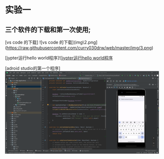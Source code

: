 # 实验一
  
## 三个软件的下载和第一次使用;


[vs code 的下载]
![vs code 的下载](img\2.png](https://raw.githubusercontent.com/curry030drw/web/master/img/3.png)

[jypter运行hello world程序]![[jypter运行hello world程序]()

[adroid studio的第一个程序]![adroid studio的第一个程序](img\1.png)

  
